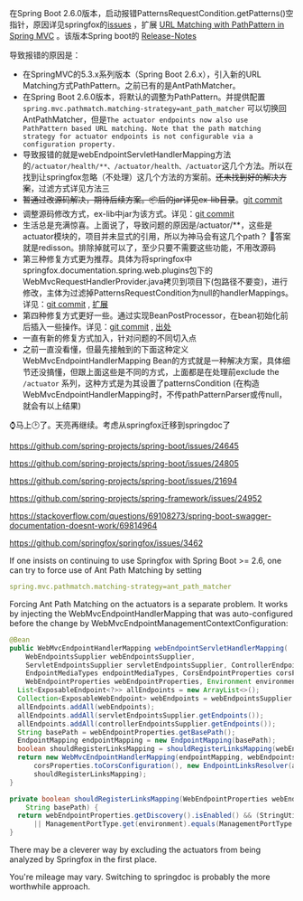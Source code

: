 在Spring Boot 2.6.0版本，启动报错PatternsRequestCondition.getPatterns()空指针，原因详见springfox的[issues](https://github.com/springfox/springfox/issues/3462)
，扩展 [URL Matching with PathPattern in Spring MVC](https://spring.io/blog/2020/06/30/url-matching-with-pathpattern-in-spring-mvc) 。该版本Spring
boot的 [ Release-Notes ](https://github.com/spring-projects/spring-boot/wiki/Spring-Boot-2.6-Release-Notes)

导致报错的原因是：

- 在SpringMVC的5.3.x系列版本（Spring Boot 2.6.x），引入新的URL Matching方式PathPattern。之前已有的是AntPathMatcher。
- 在Spring Boot 2.6.0版本，将默认的调整为PathPattern。并提供配置 `spring.mvc.pathmatch.matching-strategy=ant_path_matcher`
  可以切换回AntPathMatcher，但是`The actuator endpoints now also use PathPattern based URL matching. Note that the path matching strategy for actuator endpoints is not configurable via a configuration property.`
- 导致报错的就是webEndpointServletHandlerMapping方法的`/actuator/health/**、/actuator/health、/actuator`这几个方法。所以在找到让springfox忽略（不处理）这几个方法的方案前。~~还未找到好的解决方案~~，过滤方式详见方法三
- ~~暂通过改源码解决，期待后续方案。📦后的jar详见ex-lib目录~~。[git commit](https://github.com/lWoHvYe/springfox/commit/9cb5e727a48e815b73461793ad37eae73c4af0e7)
- 调整源码修改方式，ex-lib中jar为该方式。详见：[git commit](https://github.com/lWoHvYe/springfox/commit/1dfca11330435e1c8965c93d1fd3943016c63062)
- 生活总是充满惊喜。上面说了，导致问题的原因是/actuator/**，这些是actuator模块的，项目并未显式的引用，所以为神马会有这几个path？ 🤪答案就是redisson。排除掉就可以了，至少只要不需要这些功能，不用改源码
- 第三种修复方式更为推荐。具体为将springfox中springfox.documentation.spring.web.plugins包下的WebMvcRequestHandlerProvider.java拷贝到项目下(包路径不要变)，进行修改，主体为过滤掉PatternsRequestCondition为null的handlerMappings。详见：[git commit](https://github.com/lWoHvYe/unicorn/commit/e4c94d2c6e18d474a6b2b620cd78e4e5464419b4) , [扩展](https://www.lwohvye.com/2021/11/30/%e6%b5%85%e8%b0%88%e5%9c%a8jar%e4%b8%ad%e5%90%8c%e5%90%8d%e7%b1%bb%e5%86%b2%e7%aa%81%e9%97%ae%e9%a2%98%e5%8f%8a%e8%a6%86%e5%86%99%e7%ac%ac%e4%b8%89%e6%96%b9jar%e4%b8%ad%e7%9a%84%e7%b1%bb/)
- 第四种修复方式更好一些。通过实现BeanPostProcessor，在bean初始化前后插入一些操作。详见：[git commit](https://github.com/lWoHvYe/unicorn/commit/5261b859ac5ff7e96e38894c5005355991d6d0ba) , [出处](https://github.com/springfox/springfox/issues/3462#issuecomment-983144080)
- 一直有新的修复方式加入，针对问题的不同切入点
- 之前一直没看懂，但最先接触到的下面这种定义 WebMvcEndpointHandlerMapping Bean的方式就是一种解决方案，具体细节还没搞懂，但跟上面这些是不同的方式，上面都是在处理前exclude the `/actuator` 系列，这种方式是为其设置了patternsCondition (在构造WebMvcEndpointHandlerMapping时，不传pathPatternParser或传null，就会有以上结果)

⌚️马上🕑了。天亮再继续。考虑从springfox迁移到springdoc了

https://github.com/spring-projects/spring-boot/issues/24645

https://github.com/spring-projects/spring-boot/issues/24805

https://github.com/spring-projects/spring-boot/issues/21694

https://github.com/spring-projects/spring-framework/issues/24952

https://stackoverflow.com/questions/69108273/spring-boot-swagger-documentation-doesnt-work/69814964

https://github.com/springfox/springfox/issues/3462

If one insists on continuing to use Springfox with Spring Boot >= 2.6, one can try to force use of Ant Path Matching by setting

```yaml
spring.mvc.pathmatch.matching-strategy=ant_path_matcher
```

Forcing Ant Path Matching on the actuators is a separate problem. It works by injecting the WebMvcEndpointHandlerMapping that was auto-configured before the
change by WebMvcEndpointManagementContextConfiguration:

```java
@Bean
public WebMvcEndpointHandlerMapping webEndpointServletHandlerMapping(
    WebEndpointsSupplier webEndpointsSupplier,
    ServletEndpointsSupplier servletEndpointsSupplier, ControllerEndpointsSupplier controllerEndpointsSupplier,
    EndpointMediaTypes endpointMediaTypes, CorsEndpointProperties corsProperties,
    WebEndpointProperties webEndpointProperties, Environment environment) {
  List<ExposableEndpoint<?>> allEndpoints = new ArrayList<>();
  Collection<ExposableWebEndpoint> webEndpoints = webEndpointsSupplier.getEndpoints();
  allEndpoints.addAll(webEndpoints);
  allEndpoints.addAll(servletEndpointsSupplier.getEndpoints());
  allEndpoints.addAll(controllerEndpointsSupplier.getEndpoints());
  String basePath = webEndpointProperties.getBasePath();
  EndpointMapping endpointMapping = new EndpointMapping(basePath);
  boolean shouldRegisterLinksMapping = shouldRegisterLinksMapping(webEndpointProperties, environment, basePath);
  return new WebMvcEndpointHandlerMapping(endpointMapping, webEndpoints, endpointMediaTypes,
      corsProperties.toCorsConfiguration(), new EndpointLinksResolver(allEndpoints, basePath),
      shouldRegisterLinksMapping);
}

private boolean shouldRegisterLinksMapping(WebEndpointProperties webEndpointProperties, Environment environment,
    String basePath) {
  return webEndpointProperties.getDiscovery().isEnabled() && (StringUtils.hasText(basePath)
      || ManagementPortType.get(environment).equals(ManagementPortType.DIFFERENT));
}
```

There may be a cleverer way by excluding the actuators from being analyzed by Springfox in the first place.

You're mileage may vary. Switching to springdoc is probably the more worthwhile approach.

